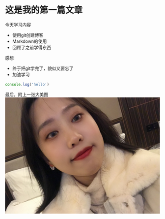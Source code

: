 # 这是我的第一篇文章

今天学习内容

* 使用git创建博客
* Markdown的使用
* 回顾了之前学得东西
  
感想
* 终于把git学完了，貌似又要忘了
* 加油学习
  
```javascript
console.log('hello')
```

最后，附上一张大美图
![一张美图](1.jpg)
